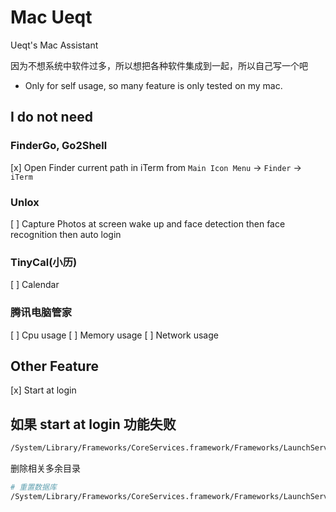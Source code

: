 #  Mac Ueqt

Ueqt's Mac Assistant

因为不想系统中软件过多，所以想把各种软件集成到一起，所以自己写一个吧

* Only for self usage, so many feature is only tested on my mac.

## I do not need

### FinderGo, Go2Shell

[x] Open Finder current path in iTerm from `Main Icon Menu` -> `Finder` -> `iTerm`

### Unlox

[ ] Capture Photos at screen wake up and face detection then face recognition then auto login

### TinyCal(小历)
[ ] Calendar

### 腾讯电脑管家 
[ ] Cpu usage
[ ] Memory usage
[ ] Network usage

## Other Feature

[x] Start at login

## 如果 start at login 功能失败

```bash
/System/Library/Frameworks/CoreServices.framework/Frameworks/LaunchServices.framework/Support/lsregister -dump|grep .*path.*MacUeqt.
```

删除相关多余目录

```bash
# 重置数据库
/System/Library/Frameworks/CoreServices.framework/Frameworks/LaunchServices.framework/Support/lsregister -kill -r -domain local -domain system -domain user
```
